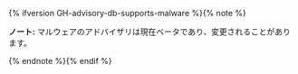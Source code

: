 {% ifversion GH-advisory-db-supports-malware %}{% note %}

**ノート:** マルウェアのアドバイザリは現在ベータであり、変更されることがあります。

{% endnote %}{% endif %}
